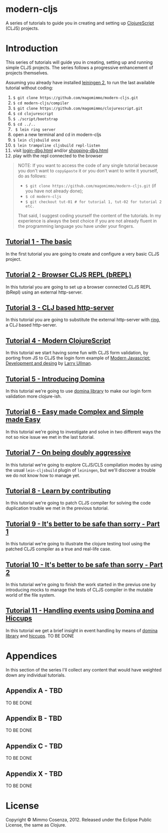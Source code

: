 # modern-cljs

A series of tutorials to guide you in creating and setting up
[ClojureScript][5] (CLJS) projects.

# Introduction

This series of tutorials will guide you in creating, setting up and
running simple CLJS projects. The series follows a progressive
enhancement of projects themselves.

Assuming you already have installed [leiningen 2][9], to run the last
available tutorial without coding:

1. `$ git clone https://github.com/magomimmo/modern-cljs.git`
2. `$ cd modern-cljs/compiler`
3. `$ git clone https://github.com/magomimmo/clojurescript.git`
4. `$ cd clojurescript`
5. `$ ./script/bootstrap`
6. `$ cd ../..`
7. ` $ lein ring server`
8. open a new terminal and cd in modern-cljs
9. `$ lein cljsbuild once`
10. `$ lein trampoline cljsbuild repl-listen`
11. visit [login-dbg.html][11] and/or [shopping-dbg.html][15]
12. play with the repl connected to the browser

> NOTE: If you want to access the code of any single tutorial because
> you don't want to `copy&paste` it or you don't want to write it
> yourself, do as follows:
>
> * `$ git clone https://github.com/magomimmo/modern-cljs.git` (if you
>   have not already done);
> * `$ cd modern-cljs`
> * `$ git checkout tut-01 # for tutorial 1, tut-02 for tutorial 2 etc.`
>
> That said, I suggest coding yourself the content of the tutorials. In
> my experience is always the best choice if you are not already fluent
> in the programming language you have under your fingers.

## [Tutorial 1 - The basic][1]

In the first tutorial you are going to create and configure a very basic
CLJS project.

## [Tutorial 2 - Browser CLJS REPL (bREPL)][2]

In this tutorial you are going to set up a browser connected CLJS REPL
(bRepl) using an external http-server.

## [Tutorial 3 - CLJ based http-server][3]

In this tutorial you are going to substitute the external http-server
with [ring][4], a CLJ based http-server.

## [Tutorial 4 - Modern ClojureScript][6]

In this tutorial we start having some fun with CLJS form validation, by
porting from JS to CLJS the login form example of
[Modern Javascript: Development and desing][7] by [Larry Ullman][8].

## [Tutorial 5 - Introducing Domina][12]

In this tutorial we're going to use [domina library][13] to make our
login form validation more clojure-ish.

## [Tutorial 6 - Easy made Complex and Simple made Easy][14]

In this tutorial we're going to investigate and solve in two different
ways the not so nice issue we met in the last tutorial.

##  [Tutorial 7 - On being doubly aggressive][16]

In this tutorial we're going to explore CLJS/CLS compilation modes by
using the usual `lein-cljsbuild` plugin of `leiningen`, but we'll
discover a trouble we do not know how to manage yet.

## [Tutorial 8 - Learn by contributing][17]

In this tutorial we're going to patch CLJS compiler for solving
the code duplication trouble we met in the previous tutorial.

## [Tutorial 9 - It's better to be safe than sorry - Part 1][18]

In this tutorial we're going to illustrate the clojure testing tool using the
patched CLJS compiler as a true and real-life case.

## [Tutorial 10 - It's better to be safe than sorry - Part 2][19]

In this tutorial we're going to finish the work started in the previus
one by introducing mocks to manage the tests of CLJS compiler in the
mutable world of the file system.

## [Tutorial 11 - Handling events using Domina and Hiccups][20]

In this tutorial we get a brief insight in event handling by means of
[domina library][13] and [hiccups][21].
TO BE DONE

# Appendices

In this section of the series I'll collect any content that would have
weighted down any individual tutorials.

## Appendix A - TBD

TO BE DONE

## Appendix B - TBD

TO BE DONE

## Appendix C - TBD

TO BE DONE

## Appendix X - TBD

TO BE DONE

# License

Copyright © Mimmo Cosenza, 2012. Released under the Eclipse Public
License, the same as Clojure.

[1]: https://github.com/magomimmo/modern-cljs/blob/master/doc/tutorial-01.md
[2]: https://github.com/magomimmo/modern-cljs/blob/master/doc/tutorial-02.md
[3]: https://github.com/magomimmo/modern-cljs/blob/master/doc/tutorial-03.md
[4]: https://github.com/mmcgrana/ring.git
[5]: https://github.com/clojure/clojurescript.git
[6]: https://github.com/magomimmo/modern-cljs/blob/master/doc/tutorial-04.md
[7]: http://www.larryullman.com/books/modern-javascript-develop-and-design/
[8]: http://www.larryullman.com/
[9]: https://github.com/technomancy/leiningen
[11]: http://localhost:3000/login-dbg.html
[12]: https://github.com/magomimmo/modern-cljs/blob/master/doc/tutorial-05.md
[13]: https://github.com/levand/domina
[14]: https://github.com/magomimmo/modern-cljs/blob/master/doc/tutorial-06.md
[15]: http://localhost:3000/shopping-dbg.html
[16]: https://github.com/magomimmo/modern-cljs/blob/master/doc/tutorial-07.md
[17]: https://github.com/magomimmo/modern-cljs/blob/master/doc/tutorial-08.md
[18]: https://github.com/magomimmo/modern-cljs/blob/master/doc/tutorial-09.md
[19]: https://github.com/magomimmo/modern-cljs/blob/master/doc/tutorial-10.md
[20]: https://github.com/magomimmo/modern-cljs/blob/tut-11/doc/tutorial-11.md
[21]: https://github.com/teropa/hiccups